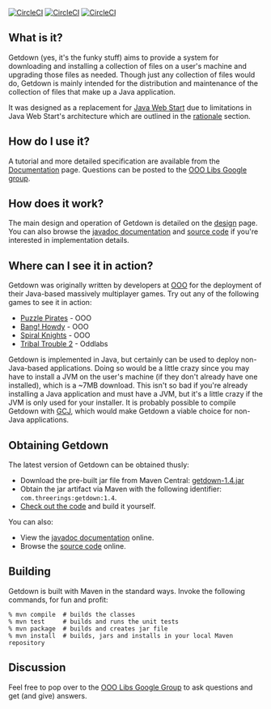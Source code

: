 [![CircleCI](https://dl.circleci.com/status-badge/img/gh/iubar/getdown/tree/master.svg?style=svg)](https://dl.circleci.com/status-badge/redirect/gh/iubar/getdown/tree/master)
[![CircleCI](https://dl.circleci.com/status-badge/img/gh/iubar/getdown/tree/getdown-1.5.x.svg?style=svg)](https://dl.circleci.com/status-badge/redirect/gh/iubar/getdown/tree/getdown-1.5.x)
[![CircleCI](https://dl.circleci.com/status-badge/img/gh/iubar/getdown/tree/getdown-1.8.x.svg?style=svg)](https://dl.circleci.com/status-badge/redirect/gh/iubar/getdown/tree/getdown-1.8.x)

## What is it?

Getdown (yes, it's the funky stuff) aims to provide a system for downloading and installing a
collection of files on a user's machine and upgrading those files as needed. Though just any
collection of files would do, Getdown is mainly intended for the distribution and maintenance of
the collection of files that make up a Java application.

It was designed as a replacement for [Java Web Start](http://java.sun.com/products/javawebstart/)
due to limitations in Java Web Start's architecture which are outlined in the
[rationale](https://github.com/threerings/getdown/wiki/Rationale) section.

## How do I use it?

A tutorial and more detailed specification are available from the [Documentation] page. Questions
can be posted to the [OOO Libs Google group].

## How does it work?

The main design and operation of Getdown is detailed on the
[design](https://github.com/threerings/getdown/wiki/Design) page. You can also browse the
[javadoc documentation] and [source code] if you're interested in implementation details.

## Where can I see it in action?

Getdown was originally written by developers at [OOO](http://www.threerings.net/) for the
deployment of their Java-based massively multiplayer games. Try out any of the following games to
see it in action:

  * [Puzzle Pirates](http://www.puzzlepirates.com/) - OOO
  * [Bang! Howdy](http://banghowdy.com) - OOO
  * [Spiral Knights](http://spiralknights.com) - OOO
  * [Tribal Trouble 2](http://www.tribaltrouble2.com/) - Oddlabs

Getdown is implemented in Java, but certainly can be used to deploy non-Java-based applications.
Doing so would be a little crazy since you may have to install a JVM on the user's machine (if they
don't already have one installed), which is a ~7MB download. This isn't so bad if you're already
installing a Java application and must have a JVM, but it's a little crazy if the JVM is only used
for your installer. It is probably possible to compile Getdown with
[GCJ](http://gcc.gnu.org/java/), which would make Getdown a viable choice for non-Java
applications.

## Obtaining Getdown

The latest version of Getdown can be obtained thusly:

  * Download the pre-built jar file from Maven Central:
    [getdown-1.4.jar](http://repo2.maven.org/maven2/com/threerings/getdown/1.4/getdown-1.4.jar)
  * Obtain the jar artifact via Maven with the following identifier: `com.threerings:getdown:1.4`.
  * [Check out the code](https://github.com/threerings/getdown) and build it yourself.

You can also:

  * View the [javadoc documentation] online.
  * Browse the [source code] online.

## Building

Getdown is built with Maven in the standard ways. Invoke the following commands, for fun and
profit:

```
% mvn compile  # builds the classes
% mvn test     # builds and runs the unit tests
% mvn package  # builds and creates jar file
% mvn install  # builds, jars and installs in your local Maven repository
```

## Discussion

Feel free to pop over to the [OOO Libs Google Group] to ask questions and get (and give) answers.

[Documentation]: https://github.com/threerings/getdown/wiki
[OOO Libs Google group]: http://groups.google.com/group/ooo-libs
[source code]: https://github.com/threerings/getdown/tree/master/src/main/java/com/threerings/getdown/launcher
[javadoc documentation]: https://threerings.github.com/getdown/apidocs/
 
 

